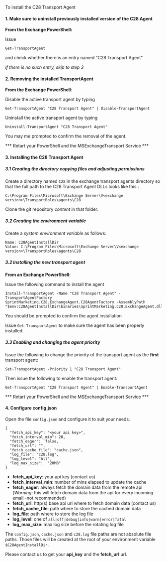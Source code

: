 To install the C28 Transport Agent

#### 1. Make sure to uninstall previously installed version of the C28 Agent

**From the Exchange PowerShell:**

Issue 

``` 
Get-TransportAgent
```

 and check whether there is an entry named "C28 Transport Agent"

*if there is no such entry, skip to step 3*

#### 2. Removing the installed TransportAgent

**From the Exchange PowerShell**:

Disable the active transport agent by typing 

``` 
Get-TransportAgent "C28 Transport Agent" | Disable-TransportAgent
```

Uninstall the active transport agent by typing

``` 
Uninstall-TransportAgent "C28 Transport Agent"
```

You may me prompted to confirm the removal of the agent.

*** Retart your PowerShell and the MSExchangeTransport Service ***

#### 3. Installing the C28 Transport Agent

##### 3.1 Creating the directory copying files and adjusting permissions

Create a directory named `C28` in the exchange transport agents directory so that the full path to the C28 Transport Agent DLLs looks like this :

``` 
C:\Program Files\Microsoft\Exchange Server\V<exchange version>\TransportRoles\agents\C28
```

Clone the git repository *content* in that folder.

##### 3.2 Creating the environment variable

Create a *system environment variable* as follows:

``` 
Name: C28AgentInstallDir
Value: C:\Program Files\Microsoft\Exchange Server\V<exchange version>\TransportRoles\agents\C28
```

##### 3.2 Installing the new transport agent

**From an Exchange PowerShell:**

Issue the following command to install the agent

``` 
Install-TransportAgent -Name "C28 Transport Agent" -TransportAgentFactory SprintMarketing.C28.ExchangeAgent.C28AgentFactory -AssemblyPath "$env:C28AgentInstallDir\binaries\SprintMarketing.C28.ExchangeAgent.dll"
```

You should be prompted to confirm the agent installation

Issue `Get-TransportAgent` to make sure the agent has been properly installed.

##### 3.3 Enabling and changing the agent priority

Issue the following to change the priority of the transport agent as the **first** transport agent:

``` 
Set-TransportAgent -Priority 1 "C28 Transport Agent"
```

Then issue the following to enable the transport agent:

``` 
Get-TransportAgent "C28 Transport Agent" | Enable-TransportAgent
```

*** Retart your PowerShell and the MSExchangeTransport Service ***

#### 4. Configure config.json

Open the file `config.json` and configure it to suit your needs.

``` 
{
  "fetch_api_key": "<your api key>",
  "fetch_interval_min": 20,
  "fetch_eager":  false,
  "fetch_url": "",
  "fetch_cache_file": "cache.json",
  "log_file": "c28.log",
  "log_level": "All",
  "log_max_size":  "20MB"
}
```

* **fetch_api_key**: your api key (contact us)
* **fetch_interval_min**: number of mins elapsed to update the cache
* **fetch_eager**: always fetch the domain data from the remote api (*Warning*: this will fetch domain data from the api for every incoming email -not recommended)
* **fetch_url**: http(s) base api uri where to fetch domain data (contact us)
* **fetch_cache_file**: path where to store the cached domain data
* **log_file**: path where to store the log file
* **log_level**: one of `all|off|debug|info|warn|error|fatal`
* **log_max_size**: max log size before the rotating log file

The `config.json`, `cache.json` and `c28.log` file paths are not absolute file paths. Those files will be created at the root of your environment variable `$C28AgentInstallDir`. 

Please contact us to get your **api_key** and the **fetch_url** url.






